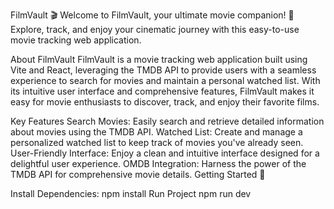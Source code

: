 FilmVault 🎬
Welcome to FilmVault, your ultimate movie companion! 🍿 Explore, track, and enjoy your cinematic journey with this easy-to-use movie tracking web application.

About FilmVault
FilmVault is a movie tracking web application built using Vite and React, leveraging the TMDB API to provide users with a seamless experience to search for movies and maintain a personal watched list. With its intuitive user interface and comprehensive features, FilmVault makes it easy for movie enthusiasts to discover, track, and enjoy their favorite films.

Key Features
Search Movies: Easily search and retrieve detailed information about movies using the TMDB API.
Watched List: Create and manage a personalized watched list to keep track of movies you've already seen.
User-Friendly Interface: Enjoy a clean and intuitive interface designed for a delightful user experience.
OMDB Integration: Harness the power of the TMDB API for comprehensive movie details.
Getting Started 🚀

Install Dependencies:
npm install
Run Project
npm run dev
